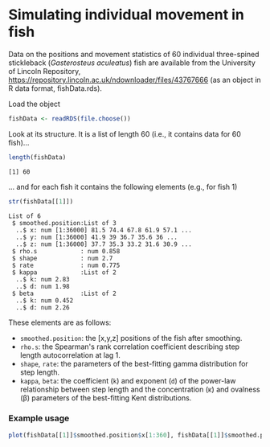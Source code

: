 # Simulating individual movement in fish

Data on the positions and movement statistics of 60 individual three-spined stickleback (*Gasterosteus aculeatus*) fish are available from the University of Lincoln Repository, https://repository.lincoln.ac.uk/ndownloader/files/43767666 (as an object in R data format, fishData.rds).

Load the object

```R
fishData <- readRDS(file.choose())
```

Look at its structure. It is a list of length 60 (i.e., it contains data for 60 fish)...

```R
length(fishData)
```

```
[1] 60
```

... and for each fish it contains the following elements (e.g., for fish 1)

```R
str(fishData[[1]])
```

```
List of 6
 $ smoothed.position:List of 3
  ..$ x: num [1:36000] 81.5 74.4 67.8 61.9 57.1 ...
  ..$ y: num [1:36000] 41.9 39 36.7 35.6 36 ...
  ..$ z: num [1:36000] 37.7 35.3 33.2 31.6 30.9 ...
 $ rho.s            : num 0.858
 $ shape            : num 2.7
 $ rate             : num 0.775
 $ kappa            :List of 2
  ..$ k: num 2.83
  ..$ d: num 1.98
 $ beta             :List of 2
  ..$ k: num 0.452
  ..$ d: num 2.26
```

These elements are as follows:
* `smoothed.position`: the [x,y,z] positions of the fish after smoothing.
* `rho.s`: the Spearman's rank correlation coefficient describing step length autocorrelation at lag 1.
* `shape`, `rate`: the parameters of the best-fitting gamma distribution for step length.
* `kappa`, `beta`: the coefficient (`k`) and exponent (`d`) of the power-law relationship between step length and the concentration (κ) and ovalness (β) parameters of the best-fitting Kent distributions.
 
### Example usage

```R
plot(fishData[[1]]$smoothed.position$x[1:360], fishData[[1]]$smoothed.position$y[1:360], xlab="x (mm)", ylab="y (mm)", asp=1)
```
